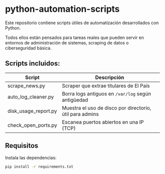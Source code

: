 # python-automation-scripts

Este repositorio contiene scripts útiles de automatización desarrollados con Python.

Todos ellos están pensados para tareas reales que pueden servir en entornos de administración de sistemas, scraping de datos o ciberseguridad básica.

## Scripts incluidos:

| Script                  | Descripción |
|------------------------|-------------|
| scrape_news.py         | Scraper que extrae titulares de El País |
| auto_log_cleaner.py    | Borra logs antiguos en `/var/log` según antigüedad |
| disk_usage_report.py   | Muestra el uso de disco por directorio, útil para admins |
| check_open_ports.py    | Escanea puertos abiertos en una IP (TCP) |

## Requisitos

Instala las dependencias:

```bash
pip install -r requirements.txt
